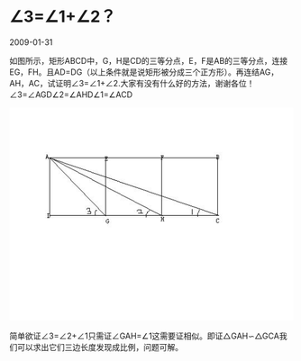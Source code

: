 # ∠3=∠1+∠2？
2009-01-31


如图所示，矩形ABCD中，G，H是CD的三等分点，E，F是AB的三等分点，连接EG，FH。且AD=DG（以上条件就是说矩形被分成三个正方形）。再连结AG，AH，AC，试证明∠3=∠1+∠2.大家有没有什么好的方法，谢谢各位！∠3=∠AGD∠2=∠AHD∠1=∠ACD

![](7c1ed21b0ef41bd5c64eb7db51da81cb39db3dfb.jpeg)


简单欲证∠3=∠2+∠1只需证∠GAH=∠1这需要证相似。即证△GAH∽△GCA我们可以求出它们三边长度发现成比例，问题可解。
